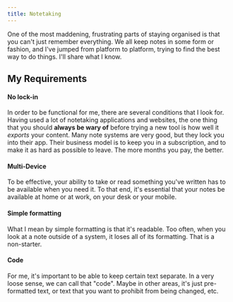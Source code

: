```yaml
---
title: Notetaking
---
```


One of the most maddening, frustrating parts of staying organised is that you can't just remember everything. We all keep notes in some form or fashion, and I've jumped from platform to platform, trying to find the best way to do things. I'll share what I know.

## My Requirements


#### No lock-in

In order to be functional for me, there are several conditions that I look for. Having used a lot of notetaking applications and websites, the one thing that you should **always be wary of** before trying a new tool is how well it _exports_ your content. Many note systems are very good, but they lock you into their app. Their business model is to keep you in a subscription, and to make it as hard as possible to leave. The more months you pay, the better. 

#### Multi-Device

To be effective, your ability to take or read something you've written has to be available when you need it. To that end, it's essential that your notes be available at home or at work, on your desk or your mobile.


#### Simple formatting

What I mean by simple formatting is that it's readable. Too often, when you look at a note outside of a system, it loses all of its formatting. That is a non-starter.


#### Code

For me, it's important to be able to keep certain text separate. In a very loose sense, we can call that "code". Maybe in other areas, it's just pre-formatted text, or text that you want to prohibit from being changed, etc.

